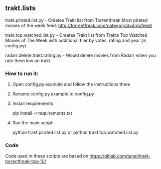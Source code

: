 ## trakt.lists

trakt.pirated.list.py - Creates Trakt list from Torrentfreak Most pirated movies of the week feed: http://torrentfreak.com/category/dvdrip/feed/

trakt.top.watched.list.py - Creates Trakt list from Trakts Top Watched Movies of The Week with additional filer by votes, rating and year (in config.py)

radarr.delete.trakt.rating.py - Would delete movies from Radarr when you rate them low on trakt

### How to run it:

1. Open config.py.example and follow the instructions there
2. Rename config.py.example to config.py
3. Install requirements

	pip install -r requirements.txt

4. Run the main script:

	python trakt.pirated.list.py
  or
  python trakt.top.watched.list.py

### Code
Code used in these scripts are based on https://gitlab.com/tanel/trakt-torrentfreak-top-10/
